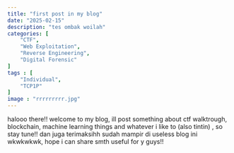 ```yaml
---
title: "first post in my blog"
date: "2025-02-15"
description: "tes ombak woilah"
categories: [
    "CTF",
    "Web Exploitation",
    "Reverse Engineering",
    "Digital Forensic"
]
tags : [
    "Individual",
    "TCP1P"
]
image : "rrrrrrrrr.jpg"
---
```

halooo there!! welcome to my blog, ill post something about ctf walktrough, blockchain, machine learning things and whatever i like to (also tintin) , so stay tune!! dan juga terimaksihh sudah mampir di useless blog ini wkwkwkwk, hope i can share smth useful for y guys!!